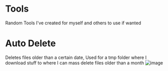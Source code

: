 # Tools
Random Tools I've created for myself and others to use if wanted

# Auto Delete
Deletes files older than a certain date, Used for a tmp folder where I download stuff to where I can mass delete files older than a month
![image](https://user-images.githubusercontent.com/12277625/165379231-9531d2a1-c852-47bf-b318-b37acd0897a6.png)
